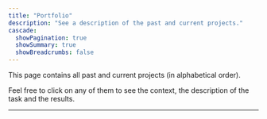 ```yaml
---
title: "Portfolio"
description: "See a description of the past and current projects."
cascade:
  showPagination: true
  showSummary: true
  showBreadcrumbs: false
---
```


This page contains all past and current projects (in alphabetical order).

Feel free to click on any of them to see the context, the description of the task and the results.

---